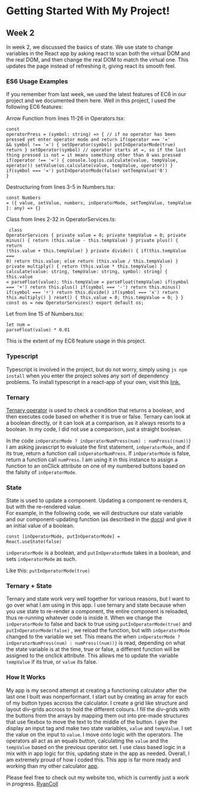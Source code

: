 # Getting Started With My Project!

## Week 2

In week 2, we discussed the basics of state. We use state to change variables in the React app by asking react to scan both the virtual DOM and the real DOM, and then change the real DOM to match the virtual one. This updates the page instead of refreshing it, giving react its smooth feel.

### ES6 Usage Examples

If you remember from last week, we used the latest features of EC6 in our project and we documented them here. Well in this project, I used the following EC6 features:

Arrow Function from lines 11-26 in Operators.tsx: <pre><code>const operatorPress = (symbol: string) => {
        // if no operator has been pressed yet enter operator mode and return
        if(operator === '=' && symbol !== '=') {
            setOperator(symbol)
            putInOperatorMode(true)
            return
        }
        setOperator(symbol)
        // operator starts at =, so if the last thing pressed is not = it means something other than 0 was pressed
        if(operator !== '=') {
            console.log(os.calculate(value, tempValue, operator))
            setValue(os.calculate(value, tempValue, operator))
        }
        if(symbol === '=') putInOperatorMode(false)
        setTempValue('0')
    }</code></pre>

Destructuring from lines 3-5 in Numbers.tsx: <pre><code>const Numbers = ({
    value, setValue, numbers, inOperatorMode, setTempValue, tempValue
}: any) => {}</code></pre>

Class from lines 2-32 in OperatorServices.ts: <pre><code>
class OperatorServices {
    private value = 0;
    private tempValue = 0;
    private minus() {
        return (this.value - this.tempValue)
    }
    private plus() {
        return (this.value + this.tempValue)
    }
    private divide() {
        if(this.tempValue === 0) return this.value;
        else return (this.value / this.tempValue)
    }
    private multiply() {
        return (this.value * this.tempValue)
    }
    calculate(value: string, tempValue: string, symbol: string) {
        this.value = parseFloat(value);
        this.tempValue = parseFloat(tempValue)
        if(symbol === '+') return this.plus()
        if(symbol === '-') return this.minus()
        if(symbol === '÷') return this.divide()
        if(symbol === 'x') return this.multiply()
    }
    reset() {
        this.value = 0;
        this.tempValue = 0;
    }
} 
const os = new OperatorServices()
export default os;</code></pre>

Let from line 15 of Numbers.tsx: <pre><code>let num = parseFloat(value) * 0.01</code></pre>
      
This is the extent of my EC6 feature usage in this project.

### Typescript

Typescript is involved in the project, but do not worry, simply using ```js npm install``` when you enter the project solves any sort of dependency problems. To install typescript in a react-app of your own, visit this [link.](https://create-react-app.dev/docs/adding-typescript/)

### Ternary

[Ternary operator](https://developer.mozilla.org/en-US/docs/Web/JavaScript/Reference/Operators/Conditional_Operator) is used to check a condition that returns a boolean, and then executes code based on whether it is true or false. Ternary can look at a boolean directly, or it can look at a comparison, as it always resorts to a boolean. In my code, I did not use a comparison, just a straight boolean. 

In the code ``` inOperatorMode ? inOperatorNumPress(num) : numPress((num))} ``` I am asking javascript to evaluate the first statement, <code>inOperatorMode</code>, and if its true, return a function call <code>inOperatorNumPress</code>. If <code>inOperatorMode</code> is false, return a function call <code>numPress</code>. I am using it in this instance to assign a function to an onClick attribute on one of my numbered buttons based on the falsity of <code>inOperatorMode</code>.

### State

State is used to update a component. Updating a component re-renders it, but with the re-rendered value. </br>
For example, in the following code, we will destructure our state variable and our component-updating function (as described in the [docs](https://reactjs.org/docs/hooks-state.html)) and give it an initial value of a boolean.
</br>

<code>const [inOperatorMode, putInOperatorMode] = React.useState(false)</code>

<code>inOperatorMode</code> is a boolean, and <code>putInOperatorMode</code> takes in a boolean, and sets <code>inOperatorMode</code> as such. 

Like this: <code>putInOperatorMode(true)</code>

### Ternary + State

Ternary and state work very well together for various reasons, but I want to go over what I am using in this app. I use ternary and state because when you use state to re-render a component, the entire component is reloaded, thus re-running whatever code is inside it. When we change the <code>inOperatorMode</code> to false and back to true using <code>putInOperatorMode(true)</code> and <code>putInOperatorMode(false)</code> , we reload the function, but with <code>inOperatorMode</code> changed to the variable we set. This means the when ``` inOperatorMode ? inOperatorNumPress(num) : numPress((num))} ``` is read, depending on what the state variable is at the time, true or false, a different function will be assigned to the onclick attribute. This allows me to update the variable <code>tempValue</code> if its true, or <code>value</code> its false.

### How It Works

My app is my second attempt at creating a functioning calculator after the last one I built was nonperformant. I start out by creating an array for each of my button types accross the calculator. I create a grid like structure and layout div-grids accross to hold the different colours. I fill the div-grids with the buttons from the arrays by mapping them out into pre-made structures that use flexbox to move the text to the middle of the button. I give the display an input tag and make two state variables, <code>value</code> and <code>tempValue</code>. I set the value on the input to <code>value</code>. I move onto logic with the operators. The operators all act as an equals button, calculating the <code>value</code> and the <code>tempValue</code> based on the previous operator set. I use class based logic in a mix with in app logic for this, updating state in the app as needed. Overall, I am extremely proud of how I coded this. This app is far more ready and working than my other calculator [app](https://github.com/RyanColl/COMP-3330-Week2).

Please feel free to check out my website too, which is currently just a work in progress. [RyanColl](https://www.rcoll-dev.com)